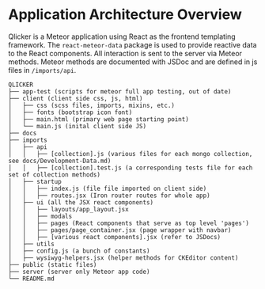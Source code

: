 # Application Architecture Overview

Qlicker is a Meteor application using React as the frontend templating framework. The `react-meteor-data` package is used to provide reactive data to the React components. All interaction is sent to the server via Meteor methods. Meteor methods are documented with JSDoc and are defined in js files in `/imports/api`.

```
QLICKER
├── app-test (scripts for meteor full app testing, out of date)
├── client (client side css, js, html)
│   ├── css (scss files, imports, mixins, etc.)
│   ├── fonts (bootstrap icon font)
│   ├── main.html (primary web page starting point)
│   └── main.js (inital client side JS)
├── docs
├── imports
│   ├── api
│   │   ├── [collection].js (various files for each mongo collection, see docs/Development-Data.md)
│   │   ├── [collection].test.js (a corresponding tests file for each set of collection methods)
│   ├── startup
│   │   ├── index.js (file file imported on client side)
│   │   ├── routes.jsx (Iron router routes for whole app)
│   ├── ui (all the JSX react components)
│   │   ├── layouts/app_layout.jsx
│   │   ├── modals 
│   │   ├── pages (React components that serve as top level 'pages')
│   │   ├── pages/page_container.jsx (page wrapper with navbar)
│   │   ├── [various react components].jsx (refer to JSDocs)
│   ├── utils
│   ├── config.js (a bunch of constants)
│   ├── wysiwyg-helpers.jsx (helper methods for CKEditor content)
├── public (static files)
├── server (server only Meteor app code)
└── README.md
```

